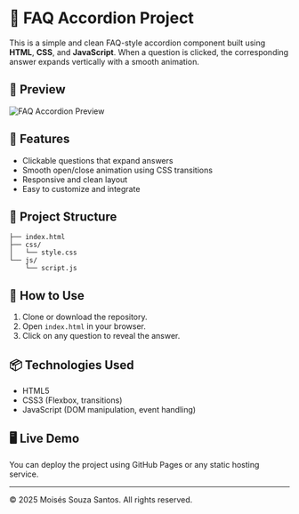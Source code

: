 # 🧠 FAQ Accordion Project

This is a simple and clean FAQ-style accordion component built using **HTML**, **CSS**, and **JavaScript**. When a question is clicked, the corresponding answer expands vertically with a smooth animation.

## 📸 Preview

![FAQ Accordion Preview](https://user-images.githubusercontent.com/your-image-url.png)

## 🚀 Features

- Clickable questions that expand answers
- Smooth open/close animation using CSS transitions
- Responsive and clean layout
- Easy to customize and integrate

## 📂 Project Structure

```
├── index.html
├── css/
│   └── style.css
└── js/
    └── script.js
```

## 🔧 How to Use

1. Clone or download the repository.
2. Open `index.html` in your browser.
3. Click on any question to reveal the answer.

## 📦 Technologies Used

- HTML5
- CSS3 (Flexbox, transitions)
- JavaScript (DOM manipulation, event handling)

## 🖥️ Live Demo

You can deploy the project using GitHub Pages or any static hosting service.

---

© 2025 Moisés Souza Santos. All rights reserved.